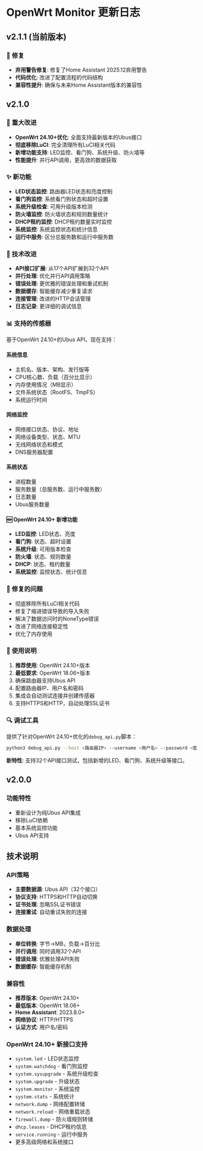# OpenWrt Monitor 更新日志

## v2.1.1 (当前版本)

### 🐛 修复
- **弃用警告修复**: 修复了Home Assistant 2025.12弃用警告
- **代码优化**: 改进了配置流程的代码结构
- **兼容性提升**: 确保与未来Home Assistant版本的兼容性

## v2.1.0

### 🎯 重大改进
- **OpenWrt 24.10+优化**: 全面支持最新版本的Ubus接口
- **彻底移除LuCI**: 完全清理所有LuCI相关代码
- **新增功能支持**: LED监控、看门狗、系统升级、防火墙等
- **性能提升**: 并行API调用，更高效的数据获取

### ✨ 新功能
- **LED状态监控**: 路由器LED状态和亮度控制
- **看门狗监控**: 系统看门狗状态和超时设置
- **系统升级检查**: 可用升级版本检测
- **防火墙监控**: 防火墙状态和规则数量统计
- **DHCP租约监控**: DHCP租约数量实时监控
- **系统监控**: 系统监控状态和统计信息
- **运行中服务**: 区分总服务数和运行中服务数

### 🔧 技术改进
- **API接口扩展**: 从17个API扩展到32个API
- **并行处理**: 优化并行API调用策略
- **错误处理**: 更优雅的错误处理和重试机制
- **数据缓存**: 智能缓存减少重复请求
- **连接管理**: 改进的HTTP会话管理
- **日志记录**: 更详细的调试信息

### 📊 支持的传感器
基于OpenWrt 24.10+的Ubus API，现在支持：

#### 系统信息
- 主机名、版本、架构、发行版等
- CPU核心数、负载（百分比显示）
- 内存使用情况（MB显示）
- 文件系统状态（RootFS、TmpFS）
- 系统运行时间

#### 网络监控
- 网络接口状态、协议、地址
- 网络设备类型、状态、MTU
- 无线网络状态和模式
- DNS服务器配置

#### 系统状态
- 进程数量
- 服务数量（总服务数、运行中服务数）
- 日志数量
- Ubus服务数量

#### 🆕 OpenWrt 24.10+ 新增功能
- **LED监控**: LED状态、亮度
- **看门狗**: 状态、超时设置
- **系统升级**: 可用版本检查
- **防火墙**: 状态、规则数量
- **DHCP**: 状态、租约数量
- **系统监控**: 监控状态、统计信息

### 🐛 修复的问题
- 彻底移除所有LuCI相关代码
- 修复了缩进错误导致的导入失败
- 解决了数据访问时的NoneType错误
- 改进了网络连接稳定性
- 优化了内存使用

### 📝 使用说明
1. **推荐使用**: OpenWrt 24.10+版本
2. **最低要求**: OpenWrt 18.06+版本
3. 确保路由器支持Ubus API
4. 配置路由器IP、用户名和密码
5. 集成会自动测试连接并创建传感器
6. 支持HTTPS和HTTP，自动处理SSL证书

### 🔍 调试工具
提供了针对OpenWrt 24.10+优化的`debug_api.py`脚本：
```bash
python3 debug_api.py --host <路由器IP> --username <用户名> --password <密码>
```

**新特性**: 支持32个API接口测试，包括新增的LED、看门狗、系统升级等接口。

## v2.0.0

### 功能特性
- 重新设计为纯Ubus API集成
- 移除LuCI依赖
- 基本系统监控功能
- Ubus API支持

## 技术说明

### API策略
- **主要数据源**: Ubus API（32个接口）
- **协议支持**: HTTPS和HTTP自动切换
- **证书处理**: 忽略SSL证书错误
- **连接重试**: 自动重试失败的连接

### 数据处理
- **单位转换**: 字节→MB，负载→百分比
- **并行调用**: 同时调用32个API
- **错误处理**: 优雅处理API失败
- **数据缓存**: 智能缓存机制

### 兼容性
- **推荐版本**: OpenWrt 24.10+
- **最低版本**: OpenWrt 18.06+
- **Home Assistant**: 2023.8.0+
- **网络协议**: HTTP/HTTPS
- **认证方式**: 用户名/密码

### OpenWrt 24.10+ 新接口支持
- `system.led` - LED状态监控
- `system.watchdog` - 看门狗监控
- `system.sysupgrade` - 系统升级检查
- `system.upgrade` - 升级状态
- `system.monitor` - 系统监控
- `system.stats` - 系统统计
- `network.dump` - 网络配置转储
- `network.reload` - 网络重载状态
- `firewall.dump` - 防火墙规则转储
- `dhcp.leases` - DHCP租约信息
- `service.running` - 运行中服务
- 更多高级网络和系统接口
